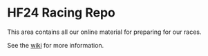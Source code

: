 # HF24 Racing Repo

This area contains all our online material for preparing for our races.

See the [wiki](https://github.com/hf24team/racing/wiki) for more information.
